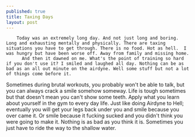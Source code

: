 ```yaml
---
published: true
title: Taxing Days
layout: post
---
```

        Today was an extremely long day. And not just long and boring. Long and exhausting mentally and physically. There are taxing situations you have to get through. There is no food. Hot as hell.  I was hungry but have been worse off. Away from family and missing home. 
          And then it dawned on me. What's the point of training so hard if you don't use it? I smiled and laughed all day. Nothing can be as bad as an all out minute on the airdyne. Well some stuff but not a lot of things come before it.
Sometimes during brutal workouts, you probably won't be able to talk, but you can always crack a smile somehow someway. Life is tough sometimes but that doesn't mean you can't show some teeth. Apply what you learn about yourself in the gym to every day life. Just like doing Airdyne to Hell; eventually you will get your legs back under you and smile because you over came it. Or smile because it fucking sucked and you didn't think you were going to make it. Nothing is as bad as you think it is. Sometimes you just have to ride the way to the shallow water.